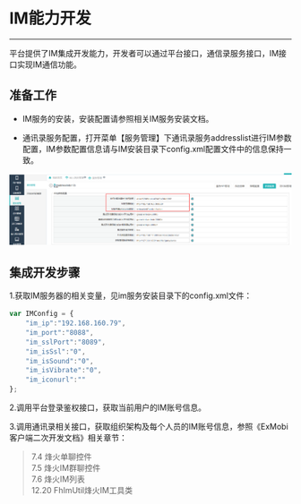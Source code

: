 # IM能力开发

----------

平台提供了IM集成开发能力，开发者可以通过平台接口，通信录服务接口，IM接口实现IM通信功能。  

<h2 id="cid_0">准备工作</h2>  

* IM服务的安装，安装配置请参照相关IM服务安装文档。  

* 通讯录服务配置，打开菜单【服务管理】下通讯录服务addresslist进行IM参数配置，IM参数配置信息请与IM安装目录下config.xml配置文件中的信息保持一致。    

![通讯录服务配置](image/appim_611.png)   

<h2 id="cid_1">集成开发步骤</h2>  

1.获取IM服务器的相关变量，见im服务安装目录下的config.xml文件：  

```javascript
var IMConfig = {
	"im_ip":"192.168.160.79",
	"im_port":"8088",
	"im_sslPort":"8089",
	"im_isSsl":"0",
	"im_isSound":"0",
	"im_isVibrate":"0",
	"im_iconurl":""
};

```   

2.调用平台登录鉴权接口，获取当前用户的IM账号信息。  
  
3.调用通讯录相关接口，获取组织架构及每个人员的IM账号信息，参照《ExMobi客户端二次开发文档》相关章节：   

> 7.4 <fhimchat>烽火单聊控件  
> 7.5 <fhimgroupchat>烽火IM群聊控件  
> 7.6 <fhimlist>烽火IM列表  
> 12.20 FhImUtil烽火IM工具类  